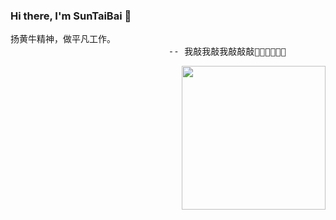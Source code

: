 ### Hi there, I'm SunTaiBai 👋

<pre>
扬黄牛精神，做平凡工作。
                              -- 我敲我敲我敲敲敲👨‍💻👨‍💻👨‍💻
</pre>

<img align='right' src="https://media3.giphy.com/media/SHjOSDkKZ18qOHA5B5/giphy.gif?cid=ecf05e476a0poyejjgpni1xdexb50jg03wivo5c4zd99kx1j&ep=v1_stickers_search&rid=giphy.gif&ct=s" width="230">
